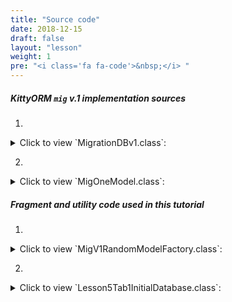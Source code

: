 ```yaml
---
title: "Source code"
date: 2018-12-15
draft: false
layout: "lesson"
weight: 1
pre: "<i class='fa fa-code'>&nbsp;</i> "
---
```


##### KittyORM `mig` v.1 implementation sources

1. 
<details> 
  <summary>Click to view `MigrationDBv1.class`: </summary>
{{< highlight java "linenos=inline, linenostart=1">}}
@KITTY_DATABASE(
        isLoggingOn = true,
        isProductionOn = false,
        databaseName = "mig",
        databaseVersion = 1,
        logTag = MigrationDBv1.LTAG,
        domainPackageNames = {"net.akaish.kittyormdemo.sqlite.migrations.migv1"}
)
@KITTY_DATABASE_REGISTRY(
        domainModels = {net.akaish.kittyormdemo.sqlite.migrations.migv1.MigOneModel.class}
)
public class MigrationDBv1 extends KittyDatabase {

    public static final String LTAG = "MIGv1";

    /**
     * KittyORM main database class that represents bootstrap and holder for all related with database
     * components.
     *
     * @param ctx
     */
    public MigrationDBv1(Context ctx) {
        super(ctx);
    }
}
{{< /highlight >}} 
</details>

2. 
<details> 
  <summary>Click to view `MigOneModel.class`: </summary>
{{< highlight java "linenos=inline, linenostart=1">}}
@KITTY_TABLE(
        tableName = "mig_one"
)
public class MigOneModel extends KittyModel{
    @KITTY_COLUMN(
            columnOrder = 0,
            isIPK = true)
    public Long id;

    @KITTY_COLUMN(
            columnOrder = 1
    )
    @NOT_NULL
    public String creationDate;

    @KITTY_COLUMN(
            columnOrder = 2
    )
    public Integer someInteger;

    public String toString() {
        return new StringBuilder(64)
                .append("[ id = ")
                .append(id)
                .append(" ; creationDate = ")
                .append(creationDate)
                .append(" ; someInteger = ")
                .append(someInteger)
                .append(" ]").toString();
    }
}
{{< /highlight >}} 
</details>

##### Fragment and utility code used in this tutorial

1. 
<details> 
  <summary>Click to view `MigV1RandomModelFactory.class`: </summary>
{{< highlight java "linenos=inline, linenostart=1">}}
public class MigV1RandomModelFactory {
    final Context ctx;
    final Random rnd;

    public MigV1RandomModelFactory(Context ctx) {
        this.ctx = ctx;
        this.rnd = new Random();
    }

    public MigOneModel newM1RndModel() {
        MigOneModel model = new MigOneModel();
        model.creationDate = new Date(System.currentTimeMillis()).toString();
        model.someInteger = rnd.nextInt();
        return model;
    }
}
{{< /highlight >}} 
</details>

2. 
<details> 
  <summary>Click to view `Lesson5Tab1InitialDatabase.class`: </summary>
{{< highlight java "linenos=inline, linenostart=1">}}
public class Lesson5Tab1InitialDatabase extends Lesson5BaseFragment {

    private MigrationDBv1 databaseV1;
    private SharedPreferencesMigDB sf;

    private Button insertRandomButton;
    private Button clearTableButton;
    private Button deleteDatabaseButton;

    private ListView eventsListView;

    private TextView statusTV;

    private MigDatabaseState mdbState;

    final static int DB_IMPLEMENTATION_VERSION = 1;
    final static int TABLE_AMOUNT = 1;

    public Lesson5Tab1InitialDatabase() {}

    @Override
    public View onCreateView(LayoutInflater inflater, ViewGroup container, Bundle savedInstanceState) {
        View rootView = inflater.inflate(R.layout.lesson5_tab1_initial, container, false);

        insertRandomButton = rootView.findViewById(R.id.l5_t1_go_button);
        clearTableButton = rootView.findViewById(R.id.l5_t1_clear_button);
        deleteDatabaseButton = rootView.findViewById(R.id.l5_t1_delete_database_button);

        eventsListView = rootView.findViewById(R.id.l5_t1_actions);

        insertRandomButton.setOnClickListener(new View.OnClickListener() {
            @Override
            public void onClick(View v) {
                insert25RND();
            }
        });

        clearTableButton.setOnClickListener(new View.OnClickListener() {
            @Override
            public void onClick(View v) {
                clearTable();
            }
        });

        deleteDatabaseButton.setOnClickListener(new View.OnClickListener() {
            @Override
            public void onClick(View v) {
                deleteDatabase();
            }
        });

        statusTV = rootView.findViewById(R.id.l5_t1_status);


       setUpExpandedList(
               rootView,
               R.id._l5_t1_expanded_panel_list,
               R.id._l5_t1_expanded_panel_text,
               R.string._l5_t1_expanded_text_pattern
        );

        reloadTableExpandedList();
        reloadStatus();
        return rootView;
    }

    public MigDatabaseState getMdbState(Context context, int implVersion, String[] tables) {
        if(mdbState != null) return mdbState;
        mdbState = new MigDatabaseState(implVersion, tables, context, getSf());
        return mdbState;
    }

    public void reloadStatus() {
        if(statusTV != null) {
            statusTV.setText(getMdbState(getContext(), DB_IMPLEMENTATION_VERSION, new String[] {M1M1TN}).toString());
        }
    }


    @Override
    public void onVisible() {
        reloadTableExpandedList();
        reloadStatus();
    }

    private SharedPreferencesMigDB getSf() {
        if(sf != null) return sf;
        sf = new SharedPreferencesMigDB(getContext());
        return sf;
    }

    private MigrationDBv1 getDatabase() {
        if(databaseV1 != null) return databaseV1;
        databaseV1 = new MigrationDBv1(getContext());
        return databaseV1;
    }

    private void insert25RND() {
        new InsertRandomAsync().execute(0l);
    }

    private void clearTable() {
        new WipeAsync().execute(0l);
    }

    private void deleteDatabase() {
        new DeleteDatabaseAsync().execute(0l);
    }

    private void reloadTableExpandedList() {
        new ReloadTableAsync().execute(0l);
    }

    @Override
    protected int snackbarMessageResource() {
        return R.string._l5_t1_snackbar_message;
    }



    // Asyncs

    class ReloadTableAsync extends AsyncTask<Long, Long, List<String>> {

        @Override
        protected List<String> doInBackground(Long... params) {
            LinkedList<String> toListView = new LinkedList<>();
            if(getSf().isDatabaseCreated() && !getSf().isDatabaseDeletedManually() && getSf().currentMigDBVersion() == DB_IMPLEMENTATION_VERSION) {
                KittyMapper mapper = getDatabase().getMapper(MigOneModel.class);
                List<MigOneModel> m1Models = mapper.findAll();
                mapper.close();
                if(m1Models == null) {
                    toListView.addLast(format(getContext().getString(R.string._l5_t1_m1_db), 0));
                    return toListView;
                } else {
                    toListView.addLast(format(getContext().getString(R.string._l5_t1_m1_db), m1Models.size()));
                    Iterator<MigOneModel> mI = m1Models.iterator();
                    while (mI.hasNext()) {
                        toListView.addLast(mI.next().toString());
                    }
                    return toListView;
                }
            } else {
                if(!getSf().isDatabaseCreated() || getSf().isDatabaseDeletedManually()) {
                    toListView.addLast(getString(R.string._l5_t1_m1_db_doesnt_exist));
                    return toListView;
                } else {
                    toListView.addLast(format(getString(R.string._l5_t1_m1_db_has_different_version), getSf().currentMigDBVersion()));
                    return toListView;
                }
            }
        }

        @Override
        protected void onPostExecute(List<String> result) {
            int tableAmount = TABLE_AMOUNT;
            if(getSf().isDatabaseDeletedManually() || !getSf().isDatabaseCreated() || getSf().currentMigDBVersion() != DB_IMPLEMENTATION_VERSION)
                tableAmount = 0;
            if(result != null) {
                events.setAdapter(new MigAdapter(getContext(), result));
                int recordsAmount = result.size() - TABLE_AMOUNT;
                if(tableAmount == 0)
                    recordsAmount = 0;
                expandedTitle.setText(format(expandeddTitlePattern, recordsAmount, tableAmount));
            } else {
                events.setAdapter(new MigAdapter(getContext(), new LinkedList<String>()));
                expandedTitle.setText(format(expandeddTitlePattern, 0, tableAmount));
            }
        }
    }

    private static final String ERR_STRING_WIPE = "Lesson5tab1WipeDataError, see exception details!";

    class WipeAsync extends AsyncTask<Long, Long, WipeAsyncResult> {

        ProgressDialog dialog;

        @Override
        protected void onPreExecute() {
            dialog = ProgressDialog.show(
                    getLessonActivity(),
                    getString(R.string._l5_t1_running_requested_operation_pg_title),
                    getString(R.string._l5_t1_running_requested_operation_pg_body)
            );
            dialog.setCancelable(false);
        }

        @Override
        protected WipeAsyncResult doInBackground(Long... params) {
            if(getSf().isDatabaseCreated() && !getSf().isDatabaseDeletedManually() && getSf().currentMigDBVersion() == DB_IMPLEMENTATION_VERSION) {
                try {
                    KittyMapper mapper = getDatabase().getMapper(MigOneModel.class);
                    long recordsCount = mapper.countAll();
                    long affected = mapper.deleteAll();
                    mapper.close();
                    return new WipeAsyncResult(true, false, DB_IMPLEMENTATION_VERSION, affected, recordsCount);
                } catch (Exception e) {
                    Log.e(MigrationDBv1.LTAG, ERR_STRING_WIPE, e);
                    if (e instanceof KittyRuntimeException) {
                        if (((KittyRuntimeException) e).getNestedException() != null) {
                            Log.e(MigrationDBv1.LTAG, ERR_STRING_WIPE, ((KittyRuntimeException) e).getNestedException());
                        }
                    }
                    return new WipeAsyncResult(true, false, DB_IMPLEMENTATION_VERSION, -1l, -1l);
                }
            } else {
                return new WipeAsyncResult(
                        getSf().isDatabaseCreated(),
                        getSf().isDatabaseDeletedManually(),
                        getSf().currentMigDBVersion(),
                        -1l, -1l);
            }
        }

        @Override
        protected void onPostExecute(WipeAsyncResult result) {
            dialog.cancel();

            if (eventsListView != null) {
                eventsListView.setAdapter(new BasicArrayAdapter(getContext(), new LinkedList<String>()));
                eventsListView.setOnTouchListener(new View.OnTouchListener() {

                    // Setting on Touch Listener for handling the touch inside ScrollView
                    @Override
                    public boolean onTouch(View v, MotionEvent event) {
                        // Disallow the touch request for parent scroll on touch of child view
                        v.getParent().requestDisallowInterceptTouchEvent(true);
                        return false;
                    }
                });

                if(!result.isCreated) {
                    ((BasicArrayAdapter) eventsListView.getAdapter()).addItemLast(getString(R.string._l5_op_not_existing));
                } else if (result.isDeleted) {
                    ((BasicArrayAdapter) eventsListView.getAdapter()).addItemLast(getString(R.string._l5_op_deleted));
                } else if (result.dbVersion != DB_IMPLEMENTATION_VERSION) {
                    if(result.dbVersion < DB_IMPLEMENTATION_VERSION) {
                        ((BasicArrayAdapter) eventsListView.getAdapter()).addItemLast(format(getString(R.string._l5_op_mig_version_is_lower), result.dbVersion, DB_IMPLEMENTATION_VERSION));
                    } else {
                        ((BasicArrayAdapter) eventsListView.getAdapter()).addItemLast(format(getString(R.string._l5_op_mig_version_is_higher), result.dbVersion, DB_IMPLEMENTATION_VERSION));
                    }
                } else if (result.recordsCount > -1 && result.affectedRows > -1) {
                    ((BasicArrayAdapter) eventsListView.getAdapter()).addItemLast(format(getString(R.string._l5_t1_count_to_events), result.recordsCount));
                    ((BasicArrayAdapter) eventsListView.getAdapter()).addItemLast(format(getString(R.string._l5_t1_deleted_to_events), result.affectedRows));
                } else {
                    ((BasicArrayAdapter) eventsListView.getAdapter()).addItemLast(getString(R.string._l5_t1_error_event));
                }
                ((BasicArrayAdapter) eventsListView.getAdapter()).notifyDataSetChanged();
                reloadTableExpandedList();
                reloadStatus();
            }
        }
    }

    class WipeAsyncResult {
        boolean isCreated;
        boolean isDeleted;
        int dbVersion;
        Long affectedRows;
        Long recordsCount;

        public WipeAsyncResult(boolean isCreated, boolean isDeleted, int dbVersion,
                               Long affectedRows, Long recordsCount) {
            this.isCreated = isCreated;
            this.isDeleted = isDeleted;
            this.dbVersion = dbVersion;
            this.affectedRows = affectedRows;
            this.recordsCount = recordsCount;
        }
    }

    static final int INSERT_AMOUNT = 25;

    static final String ERR_INSERT_RND = "Lesson5tab1InsertRNDDataError, see exception details!";

    class InsertRandomAsync extends AsyncTask<Long, Long, InsertRandomResults> {
        ProgressDialog dialog;

        @Override
        protected void onPreExecute() {
            dialog = ProgressDialog.show(
                    getLessonActivity(),
                    getString(R.string._l5_t1_running_requested_operation_pg_title),
                    getString(R.string._l5_t1_running_requested_operation_pg_body)
            );
            dialog.setCancelable(false);
        }

        @Override
        protected InsertRandomResults doInBackground(Long... strings) {
            if(getSf().currentMigDBVersion() > DB_IMPLEMENTATION_VERSION) {
                return new InsertRandomResults(
                        null,
                        -1l,
                        -1l,
                        -1l,
                        false,
                        getSf().currentMigDBVersion()
                );
            } else {
                try {
                    KittyMapper mapper = getDatabase().getMapper(MigOneModel.class);
                    long recordsCount = mapper.countAll();
                    long affected = mapper.deleteAll();
                    LinkedList<MigOneModel> modelsToInsert = new LinkedList<>();
                    getSf().setDatabaseCreated(true);
                    getSf().setCurrentMigDBVersion(DB_IMPLEMENTATION_VERSION);
                    getSf().setDatabaseDeletedManually(false);
                    MigV1RandomModelFactory factory = new MigV1RandomModelFactory(getContext());
                    for (int i = 0; i < INSERT_AMOUNT; i++) {
                        MigOneModel m = factory.newM1RndModel();
                        modelsToInsert.addLast(m);
                    }
                    mapper.insertInTransaction(modelsToInsert);
                    List<MigOneModel> models = mapper.findAll();
                    long recordsCountAfter = mapper.countAll();
                    mapper.close();
                    Iterator<MigOneModel> mI = models.iterator();
                    LinkedList<String> out = new LinkedList<>();
                    while (mI.hasNext()) {
                        out.addLast(mI.next().toString());
                    }
                    return new InsertRandomResults(out, affected, recordsCount, recordsCountAfter, true, getSf().currentMigDBVersion());
                } catch (Exception e) {
                    Log.e(MigrationDBv1.LTAG, ERR_INSERT_RND, e);
                    if (e instanceof KittyRuntimeException) {
                        if (((KittyRuntimeException) e).getNestedException() != null) {
                            Log.e(MigrationDBv1.LTAG, ERR_INSERT_RND, ((KittyRuntimeException) e).getNestedException());
                        }
                    }
                    return new InsertRandomResults(
                            null,
                            -1l,
                            -1l,
                            -1l,
                            false,
                            getSf().currentMigDBVersion()
                    );
                }
            }
        }

        @Override
        protected void onPostExecute(InsertRandomResults result) {
            dialog.cancel();
            if (eventsListView != null) {
                eventsListView.setAdapter(new BasicArrayAdapter(getContext(), new LinkedList<String>()));
                eventsListView.setOnTouchListener(new View.OnTouchListener() {

                    // Setting on Touch Listener for handling the touch inside ScrollView
                    @Override
                    public boolean onTouch(View v, MotionEvent event) {
                        // Disallow the touch request for parent scroll on touch of child view
                        v.getParent().requestDisallowInterceptTouchEvent(true);
                        return false;
                    }
                });
                if (result.operationSuccess) {
                    ((BasicArrayAdapter) eventsListView.getAdapter()).addItemLast(format(getString(R.string._l5_t1_count_to_events), result.modelsCountBefore));
                    ((BasicArrayAdapter) eventsListView.getAdapter()).addItemLast(format(getString(R.string._l5_t1_deleted_to_events), result.deletedModelsAffectedRows));
                    for (String modelString : result.modelInsertions) {
                        ((BasicArrayAdapter) eventsListView.getAdapter()).addItemLast(format(getString(R.string._l5_t1_inserted_to_events), M1M1TN, modelString));
                    }
                    ((BasicArrayAdapter) eventsListView.getAdapter()).addItemLast(format(getString(R.string._l5_t1_count_to_events), result.modelsCountAfter));
                } else {
                    if(getSf().currentMigDBVersion() > DB_IMPLEMENTATION_VERSION) {
                        ((BasicArrayAdapter) eventsListView.getAdapter()).addItemLast(format(getString(R.string._l5_op_mig_version_is_higher), result.dbVersion, DB_IMPLEMENTATION_VERSION));
                    } else {
                        ((BasicArrayAdapter) eventsListView.getAdapter()).addItemLast(getString(R.string._l5_t1_error_event));
                    }
                }
                ((BasicArrayAdapter) eventsListView.getAdapter()).notifyDataSetChanged();
                reloadTableExpandedList();
                reloadStatus();
            }
        }


    }

    class InsertRandomResults {
        List<String> modelInsertions;
        long deletedModelsAffectedRows;
        long modelsCountBefore;
        long modelsCountAfter;
        boolean operationSuccess;
        int dbVersion;

        public InsertRandomResults(List<String> modelInsertions, long deletedModelsAffectedRows,
                                   long modelsCountBefore, long modelsCountAfter, boolean opSuccess,
                                   int dbVersion) {
            this.modelInsertions = modelInsertions;
            this.deletedModelsAffectedRows = deletedModelsAffectedRows;
            this.modelsCountBefore = modelsCountBefore;
            this.modelsCountAfter = modelsCountAfter;
            this.operationSuccess = opSuccess;
            this.dbVersion = dbVersion;
        }
    }

    static final String ERR_DELETION = "Lesson5tab1DBDeleteError, see exception details!";

    class DeleteDatabaseAsync extends AsyncTask<Long, Long, Integer> {
        ProgressDialog dialog;

        final int DELETED = 1;
        final int NOT_DELETED = 2;
        final int ERROR = 3;

        @Override
        protected void onPreExecute() {
            dialog = ProgressDialog.show(
                    getLessonActivity(),
                    getString(R.string._l5_t1_running_requested_operation_pg_title),
                    getString(R.string._l5_t1_running_requested_operation_pg_body)
            );
            dialog.setCancelable(false);
        }

        @Override
        protected Integer doInBackground(Long... strings) {
            try {
                boolean deleted = getDatabase().deleteDatabase();
                getSf().setDatabaseDeletedManually(true);
                getSf().setDatabaseCreated(false);
                getSf().setCurrentMigDBVersion(-1);
                if(deleted)
                    return DELETED;
                else
                    return NOT_DELETED;
            } catch (Exception e) {
                Log.e(MigrationDBv1.LTAG, ERR_DELETION, e);
                if (e instanceof KittyRuntimeException) {
                    if (((KittyRuntimeException) e).getNestedException() != null) {
                        Log.e(MigrationDBv1.LTAG, ERR_DELETION, ((KittyRuntimeException) e).getNestedException());
                    }
                }
                return ERROR;
            }
        }

        @Override
        protected void onPostExecute(Integer result) {
            dialog.cancel();
            if (eventsListView != null) {
                eventsListView.setAdapter(new BasicArrayAdapter(getContext(), new LinkedList<String>()));
                eventsListView.setOnTouchListener(new View.OnTouchListener() {

                    // Setting on Touch Listener for handling the touch inside ScrollView
                    @Override
                    public boolean onTouch(View v, MotionEvent event) {
                        // Disallow the touch request for parent scroll on touch of child view
                        v.getParent().requestDisallowInterceptTouchEvent(true);
                        return false;
                    }
                });
                switch (result) {
                    case DELETED:
                        ((BasicArrayAdapter) eventsListView.getAdapter()).addItemLast(format(getString(R.string._l5_t1_delete_db_success)));
                        break;
                    case NOT_DELETED:
                        ((BasicArrayAdapter) eventsListView.getAdapter()).addItemLast(format(getString(R.string._l5_t1_delete_db_fail)));
                        break;
                    case ERROR:
                        ((BasicArrayAdapter) eventsListView.getAdapter()).addItemLast(format(getString(R.string._l5_t1_error_event)));
                        break;
                }
                ((BasicArrayAdapter) eventsListView.getAdapter()).notifyDataSetChanged();
                reloadTableExpandedList();
                reloadStatus();
            }
        }
    }

    // Expanded list
    MigAdapter migAdapter;

    @Override
    protected void setUpExpandedList(View rootView, int eventsId, int eventsTitleId, int eventTitleStringPattern) {
        events = (ListView) rootView.findViewById(eventsId);
        expandedTitle = (TextView) rootView.findViewById(eventsTitleId);
        expandeddTitlePattern = getString(eventTitleStringPattern);

        expandedTitle.setText(format(expandeddTitlePattern, 0));

        if(expandedAdapter == null) {
            migAdapter = new MigAdapter(getContext(), new LinkedList<String>());
        }

        events.setAdapter(migAdapter);
        events.setOnTouchListener(new View.OnTouchListener() {

            // Setting on Touch Listener for handling the touch inside ScrollView
            @Override
            public boolean onTouch(View v, MotionEvent event) {
                // Disallow the touch request for parent scroll on touch of child view
                v.getParent().requestDisallowInterceptTouchEvent(true);
                return false;
            }
        });
    }

    // Fab menu section

    @Override
    public View.OnClickListener helpFabMenuAction() {
        return new View.OnClickListener() {

            /**
             * Called when a view has been clicked.
             *
             * @param v The view that was clicked.
             */
            @Override
            public void onClick(View v) {
                ((KittyTutorialActivity) getParentFragment().getActivity()).showWebViewDialog(L5_T1_TUTORIAL);
            }
        };
    }

    @Override
    public View.OnClickListener sourceFabMenuAction() {
        return new View.OnClickListener() {

            /**
             * Called when a view has been clicked.
             *
             * @param v The view that was clicked.
             */
            @Override
            public void onClick(View v) {
                ((KittyTutorialActivity) getParentFragment().getActivity()).showWebViewDialog(L5_T1_SOURCE);
            }
        };
    }

    @Override
    public View.OnClickListener schemaFabMenuAction() {
        return new View.OnClickListener() {

            /**
             * Called when a view has been clicked.
             *
             * @param v The view that was clicked.
             */
            @Override
            public void onClick(View v) {
                ((KittyTutorialActivity) getParentFragment().getActivity()).showWebViewDialog(L5_T1_SCHEMA);
            }
        };
    }
}
{{< /highlight >}} 
</details>

